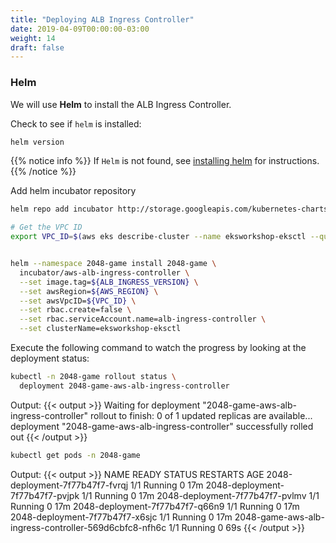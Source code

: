 ```yaml
---
title: "Deploying ALB Ingress Controller"
date: 2019-04-09T00:00:00-03:00
weight: 14
draft: false
---
```


### Helm

We will use **Helm** to install the ALB Ingress Controller.

Check to see if `helm` is installed:

```bash
helm version
```

{{% notice info %}}
If `Helm` is not found, see [installing helm](/beginner/060_helm/helm_intro/install/index.html) for instructions.
{{% /notice %}}

Add helm incubator repository

```bash
helm repo add incubator http://storage.googleapis.com/kubernetes-charts-incubator
```

```bash
# Get the VPC ID
export VPC_ID=$(aws eks describe-cluster --name eksworkshop-eksctl --query "cluster.resourcesVpcConfig.vpcId" --output text)


helm --namespace 2048-game install 2048-game \
  incubator/aws-alb-ingress-controller \
  --set image.tag=${ALB_INGRESS_VERSION} \
  --set awsRegion=${AWS_REGION} \
  --set awsVpcID=${VPC_ID} \
  --set rbac.create=false \
  --set rbac.serviceAccount.name=alb-ingress-controller \
  --set clusterName=eksworkshop-eksctl
```

Execute the following command to watch the progress by looking at the deployment status:

```bash
kubectl -n 2048-game rollout status \
  deployment 2048-game-aws-alb-ingress-controller
```

Output:
{{< output >}}
Waiting for deployment "2048-game-aws-alb-ingress-controller" rollout to finish: 0 of 1 updated replicas are available...
deployment "2048-game-aws-alb-ingress-controller" successfully rolled out
{{< /output >}}

```bash
kubectl get pods -n 2048-game
```

Output:
{{< output >}}
NAME                                                    READY   STATUS    RESTARTS   AGE
2048-deployment-7f77b47f7-fvrqj                         1/1     Running   0          17m
2048-deployment-7f77b47f7-pvjpk                         1/1     Running   0          17m
2048-deployment-7f77b47f7-pvlmv                         1/1     Running   0          17m
2048-deployment-7f77b47f7-q66n9                         1/1     Running   0          17m
2048-deployment-7f77b47f7-x6sjc                         1/1     Running   0          17m
2048-game-aws-alb-ingress-controller-569d6cbfc8-nfh6c   1/1     Running   0          69s
{{< /output >}}
